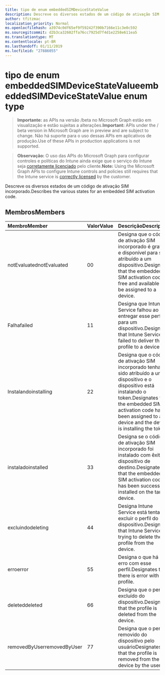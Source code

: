 ```yaml
---
title: tipo de enum embeddedSIMDeviceStateValue
description: Descreve os diversos estados de um código de ativação SIM incorporado.
author: tfitzmac
localization_priority: Normal
ms.openlocfilehash: a3974c0df65ef9f59242f390b7166e11c3e0c592
ms.sourcegitcommit: d2b3ca32602ffa76cc7925d7f4d1e2258e611ea5
ms.translationtype: MT
ms.contentlocale: pt-BR
ms.lasthandoff: 01/11/2019
ms.locfileid: "27886055"
---
```

# <a name="embeddedsimdevicestatevalue-enum-type"></a><span data-ttu-id="f4a8a-103">tipo de enum embeddedSIMDeviceStateValue</span><span class="sxs-lookup"><span data-stu-id="f4a8a-103">embeddedSIMDeviceStateValue enum type</span></span>

> <span data-ttu-id="f4a8a-104">**Importante:** as APIs na versão /beta no Microsoft Graph estão em visualização e estão sujeitas a alterações.</span><span class="sxs-lookup"><span data-stu-id="f4a8a-104">**Important:** APIs under the / beta version in Microsoft Graph are in preview and are subject to change.</span></span> <span data-ttu-id="f4a8a-105">Não há suporte para o uso dessas APIs em aplicativos de produção.</span><span class="sxs-lookup"><span data-stu-id="f4a8a-105">Use of these APIs in production applications is not supported.</span></span>

> <span data-ttu-id="f4a8a-106">**Observação:** O uso das APIs do Microsoft Graph para configurar controles e políticas do Intune ainda exige que o serviço do Intune seja [corretamente licenciado](https://go.microsoft.com/fwlink/?linkid=839381) pelo cliente.</span><span class="sxs-lookup"><span data-stu-id="f4a8a-106">**Note:** Using the Microsoft Graph APIs to configure Intune controls and policies still requires that the Intune service is [correctly licensed](https://go.microsoft.com/fwlink/?linkid=839381) by the customer.</span></span>

<span data-ttu-id="f4a8a-107">Descreve os diversos estados de um código de ativação SIM incorporado.</span><span class="sxs-lookup"><span data-stu-id="f4a8a-107">Describes the various states for an embedded SIM activation code.</span></span>
## <a name="members"></a><span data-ttu-id="f4a8a-108">Membros</span><span class="sxs-lookup"><span data-stu-id="f4a8a-108">Members</span></span>
|<span data-ttu-id="f4a8a-109">Membro</span><span class="sxs-lookup"><span data-stu-id="f4a8a-109">Member</span></span>|<span data-ttu-id="f4a8a-110">Valor</span><span class="sxs-lookup"><span data-stu-id="f4a8a-110">Value</span></span>|<span data-ttu-id="f4a8a-111">Descrição</span><span class="sxs-lookup"><span data-stu-id="f4a8a-111">Description</span></span>|
|:---|:---|:---|
|<span data-ttu-id="f4a8a-112">notEvaluated</span><span class="sxs-lookup"><span data-stu-id="f4a8a-112">notEvaluated</span></span>|<span data-ttu-id="f4a8a-113">0</span><span class="sxs-lookup"><span data-stu-id="f4a8a-113">0</span></span>|<span data-ttu-id="f4a8a-114">Designa que o código de ativação SIM incorporado é gratuito e disponível para ser atribuído a um dispositivo.</span><span class="sxs-lookup"><span data-stu-id="f4a8a-114">Designates that the embedded SIM activation code is free and available to be assigned to a device.</span></span>|
|<span data-ttu-id="f4a8a-115">Falha</span><span class="sxs-lookup"><span data-stu-id="f4a8a-115">failed</span></span>|<span data-ttu-id="f4a8a-116">1</span><span class="sxs-lookup"><span data-stu-id="f4a8a-116">1</span></span>|<span data-ttu-id="f4a8a-117">Designa que Intune Service falhou ao entregar esse perfil para um dispositivo.</span><span class="sxs-lookup"><span data-stu-id="f4a8a-117">Designates that Intune Service failed to deliver this profile to a device.</span></span>|
|<span data-ttu-id="f4a8a-118">Instalando</span><span class="sxs-lookup"><span data-stu-id="f4a8a-118">installing</span></span>|<span data-ttu-id="f4a8a-119">2</span><span class="sxs-lookup"><span data-stu-id="f4a8a-119">2</span></span>|<span data-ttu-id="f4a8a-120">Designa que o código de ativação SIM incorporado tenha sido atribuído a um dispositivo e o dispositivo está instalando o token.</span><span class="sxs-lookup"><span data-stu-id="f4a8a-120">Designates that the embedded SIM activation code has been assigned to a device and the device is installing the token.</span></span>|
|<span data-ttu-id="f4a8a-121">instalado</span><span class="sxs-lookup"><span data-stu-id="f4a8a-121">installed</span></span>|<span data-ttu-id="f4a8a-122">3</span><span class="sxs-lookup"><span data-stu-id="f4a8a-122">3</span></span>|<span data-ttu-id="f4a8a-123">Designa se o código de ativação SIM incorporado foi instalado com êxito no dispositivo de destino.</span><span class="sxs-lookup"><span data-stu-id="f4a8a-123">Designates that the embedded SIM activation code has been successfully installed on the target device.</span></span>|
|<span data-ttu-id="f4a8a-124">excluindo</span><span class="sxs-lookup"><span data-stu-id="f4a8a-124">deleting</span></span>|<span data-ttu-id="f4a8a-125">4</span><span class="sxs-lookup"><span data-stu-id="f4a8a-125">4</span></span>|<span data-ttu-id="f4a8a-126">Designa Intune Service está tentando excluir o perfil do dispositivo.</span><span class="sxs-lookup"><span data-stu-id="f4a8a-126">Designates that Intune Service is trying to delete the profile from the device.</span></span>|
|<span data-ttu-id="f4a8a-127">erro</span><span class="sxs-lookup"><span data-stu-id="f4a8a-127">error</span></span>|<span data-ttu-id="f4a8a-128">5</span><span class="sxs-lookup"><span data-stu-id="f4a8a-128">5</span></span>|<span data-ttu-id="f4a8a-129">Designa o que há um erro com esse perfil.</span><span class="sxs-lookup"><span data-stu-id="f4a8a-129">Designates that there is error with this profile.</span></span>|
|<span data-ttu-id="f4a8a-130">deleted</span><span class="sxs-lookup"><span data-stu-id="f4a8a-130">deleted</span></span>|<span data-ttu-id="f4a8a-131">6</span><span class="sxs-lookup"><span data-stu-id="f4a8a-131">6</span></span>|<span data-ttu-id="f4a8a-132">Designa que o perfil é excluído do dispositivo.</span><span class="sxs-lookup"><span data-stu-id="f4a8a-132">Designates that the profile is deleted from the device.</span></span>|
|<span data-ttu-id="f4a8a-133">removedByUser</span><span class="sxs-lookup"><span data-stu-id="f4a8a-133">removedByUser</span></span>|<span data-ttu-id="f4a8a-134">7</span><span class="sxs-lookup"><span data-stu-id="f4a8a-134">7</span></span>|<span data-ttu-id="f4a8a-135">Designa que o perfil é removido do dispositivo pelo usuário</span><span class="sxs-lookup"><span data-stu-id="f4a8a-135">Designates that the profile is removed from the device by the user</span></span>|






